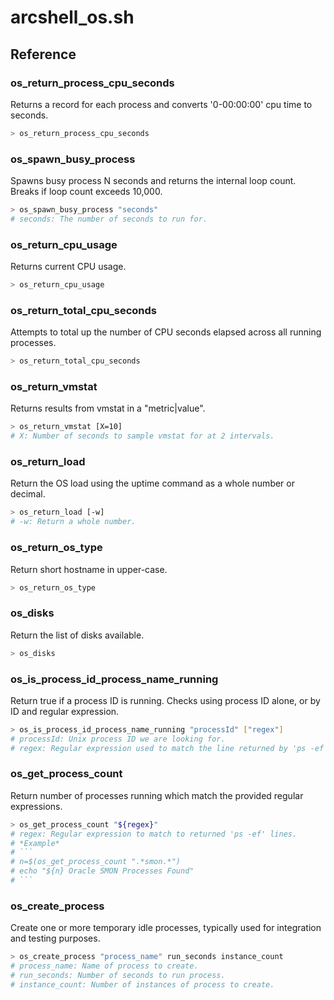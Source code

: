 # arcshell_os.sh

## Reference


### os_return_process_cpu_seconds
Returns a record for each process and converts '0-00:00:00' cpu time to seconds.
```bash
> os_return_process_cpu_seconds
```

### os_spawn_busy_process
Spawns busy process N seconds and returns the internal loop count. Breaks if loop count exceeds 10,000.
```bash
> os_spawn_busy_process "seconds"
# seconds: The number of seconds to run for.
```

### os_return_cpu_usage
Returns current CPU usage.
```bash
> os_return_cpu_usage
```

### os_return_total_cpu_seconds
Attempts to total up the number of CPU seconds elapsed across all running processes.
```bash
> os_return_total_cpu_seconds
```

### os_return_vmstat
Returns results from vmstat in a "metric|value".
```bash
> os_return_vmstat [X=10]
# X: Number of seconds to sample vmstat for at 2 intervals.
```

### os_return_load
Return the OS load using the uptime command as a whole number or decimal.
```bash
> os_return_load [-w]
# -w: Return a whole number.
```

### os_return_os_type
Return short hostname in upper-case.
```bash
> os_return_os_type
```

### os_disks
Return the list of disks available.
```bash
> os_disks
```

### os_is_process_id_process_name_running
Return true if a process ID is running. Checks using process ID alone, or by ID and regular expression.
```bash
> os_is_process_id_process_name_running "processId" ["regex"]
# processId: Unix process ID we are looking for.
# regex: Regular expression used to match the line returned by 'ps -ef'.
```

### os_get_process_count
Return number of processes running which match the provided regular expressions.
```bash
> os_get_process_count "${regex}"
# regex: Regular expression to match to returned 'ps -ef' lines.
# *Example*
# ```
# n=$(os_get_process_count ".*smon.*")
# echo "${n} Oracle SMON Processes Found"
# ```
```

### os_create_process
Create one or more temporary idle processes, typically used for integration and testing purposes.
```bash
> os_create_process "process_name" run_seconds instance_count
# process_name: Name of process to create.
# run_seconds: Number of seconds to run process.
# instance_count: Number of instances of process to create.
```

